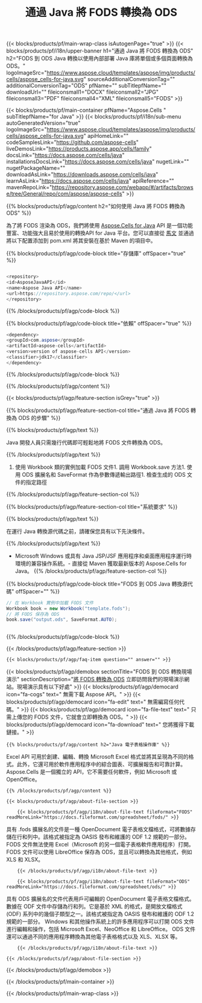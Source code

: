 ﻿---
title: 通過 Java 將 FODS 轉換為 ODS 
url: /zh-hant/java/conversion/fods-to-ods/ 
description: FODS 格式到 ODS 文件的示例 Java 轉換代碼。程序員可以使用此示例代碼將 Excel 和 OpenOffice 電子表格導出到任何基於 Web 或桌面 Java 的應用程序中的 ODS。
---
{{< blocks/products/pf/main-wrap-class isAutogenPage="true" >}}
{{< blocks/products/pf/i18n/upper-banner h1="通過 Java 將 FODS 轉換為 ODS" h2="FODS 到 ODS Java 轉換以使用內部部署 Java 庫將單個或多個頁面轉換為 ODS。" logoImageSrc="https://www.aspose.cloud/templates/aspose/img/products/cells/aspose_cells-for-java.svg" sourceAdditionalConversionTag="" additionalConversionTag="ODS" pfName="" subTitlepfName="" downloadUrl="" fileiconsmall1="DOCX" fileiconsmall2="JPG" fileiconsmall3="PDF" fileiconsmall4="XML" fileiconsmall5="FODS" >}}

{{< blocks/products/pf/main-container pfName="Aspose.Cells " subTitlepfName="for Java" >}}
{{< blocks/products/pf/i18n/sub-menu autoGeneratedVersion="true" logoImageSrc="https://www.aspose.cloud/templates/aspose/img/products/cells/aspose_cells-for-java.svg" apiHomeLink="" codeSamplesLink="https://github.com/aspose-cells" liveDemosLink="https://products.aspose.app/cells/family" docsLink="https://docs.aspose.com/cells/java" installationsDocsLink="https://docs.aspose.com/cells/java" nugetLink="" nugetPackageName="" downloadAsLink="https://downloads.aspose.com/cells/java" learnAsLink="https://docs.aspose.com/cells/java" apiReference="" mavenRepoLink="https://repository.aspose.com/webapp/#/artifacts/browse/tree/General/repo/com/aspose/aspose-cells" >}}

{{% blocks/products/pf/agp/content h2="如何使用 Java 將 FODS 轉換為 ODS" %}}

 為了將 FODS 渲染為 ODS，我們將使用
 [Aspose.Cells for Java](https://products.aspose.com/cells/java) 
 API 是一個功能豐富、功能強大且易於使用的轉換API for Java 平台。您可以直接從
 [馬文](https://repository.aspose.com/webapp/#/artifacts/browse/tree/General/repo/com/aspose/aspose-cells) 
 並通過將以下配置添加到 pom.xml 將其安裝在基於 Maven 的項目中。

{{% blocks/products/pf/agp/code-block title="存儲庫" offSpacer="true" %}}

```cs

<repository>
<id>AsposeJavaAPI</id>
<name>Aspose Java API</name>
<url>https://repository.aspose.com/repo/</url>
</repository>


```

{{% /blocks/products/pf/agp/code-block %}}

{{% blocks/products/pf/agp/code-block title="依賴" offSpacer="true" %}}

```cs
<dependency>
<groupId>com.aspose</groupId>
<artifactId>aspose-cells</artifactId>
<version>version of aspose-cells API</version>
<classifier>jdk17</classifier>
</dependency>


```

{{% /blocks/products/pf/agp/code-block %}}

{{% /blocks/products/pf/agp/content %}}

{{< blocks/products/pf/agp/feature-section isGrey="true" >}}

{{% blocks/products/pf/agp/feature-section-col title="通過 Java 將 FODS 轉換為 ODS 的步驟" %}}

{{% blocks/products/pf/agp/text %}}

 Java 開發人員只需幾行代碼即可輕鬆地將 FODS 文件轉換為 ODS。

{{% /blocks/products/pf/agp/text %}}

1. 使用 Workbook 類的實例加載 FODS 文件1. 調用 Workbook.save 方法1. 使用 ODS 擴展名和 SaveFormat 作為參數傳遞輸出路徑1. 檢查生成的 ODS 文件的指定路徑

{{% /blocks/products/pf/agp/feature-section-col %}}

{{% blocks/products/pf/agp/feature-section-col title="系統要求" %}}

{{% blocks/products/pf/agp/text %}}

 在運行 Java 轉換源代碼之前，請確保您具有以下先決條件。

{{% /blocks/products/pf/agp/text %}}

- Microsoft Windows 或具有 Java JSP/JSF 應用程序和桌面應用程序運行時環境的兼容操作系統。- 直接從 Maven 獲取最新版本的 Aspose.Cells for Java。
{{% /blocks/products/pf/agp/feature-section-col %}}

{{% blocks/products/pf/agp/code-block title="FODS 到 ODS Java 轉換源代碼" offSpacer="" %}}

```cs
// 在 Workbook 實例中加載 FODS 文件
Workbook book = new Workbook("template.fods");
// 將 FODS 保存為 ODS
book.save("output.ods", SaveFormat.AUTO);   
   


```

{{% /blocks/products/pf/agp/code-block %}}

{{< /blocks/products/pf/agp/feature-section >}}

    {{< blocks/products/pf/agp/faq-item question="" answer="" >}}
 

<!-- aboutfile Starts -->

{{< blocks/products/pf/agp/demobox sectionTitle="FODS 到 ODS 轉換現場演示" sectionDescription="[將 FODS 轉換為 ODS](https://products.aspose.app/cells/conversion/fods-to-ods) 立即訪問我們的現場演示網站。現場演示具有以下好處" >}}
        {{< blocks/products/pf/agp/democard icon="fa-cogs" text=" 無需下載 Aspose API。" >}}
        {{< blocks/products/pf/agp/democard icon="fa-edit" text=" 無需編寫任何代碼。" >}}
        {{< blocks/products/pf/agp/democard icon="fa-file-text" text=" 只需上傳您的 FODS 文件，它就會立即轉換為 ODS。" >}}
        {{< blocks/products/pf/agp/democard icon="fa-download" text=" 您將獲得下載鏈接。" >}}

    {{% blocks/products/pf/agp/content h2="Java 電子表格操作庫" %}}

 Excel API 可用於創建、編輯、轉換 Microsoft Excel 格式並將其呈現為不同的格式。此外，它還可用於軟件應用程序中的綜合圖表、可擴展報告和可靠計算。 Aspose.Cells 是一個獨立的 API，它不需要任何軟件，例如 Microsoft 或 OpenOffice。  



    {{% /blocks/products/pf/agp/content %}}

    {{< blocks/products/pf/agp/about-file-section >}}

        {{< blocks/products/pf/agp/i18n/about-file-text fileFormat="FODS" readMoreLink="https://docs.fileformat.com/spreadsheet/fods/" >}}

具有 .fods 擴展名的文件是一種 OpenDocument 電子表格文檔格式，可將數據存儲在行和列中。該格式被指定為 OASIS 發布和維護的 ODF 1.2 規範的一部分。 FODS 文件無法使用 Excel（Microsoft 的另一個電子表格軟件應用程序）打開。 FODS 文件可以使用 LibreOffice 保存為 ODS，並且可以轉換為其他格式，例如 XLS 和 XLSX。

        {{< /blocks/products/pf/agp/i18n/about-file-text >}}

        {{< blocks/products/pf/agp/i18n/about-file-text fileFormat="ODS" readMoreLink="https://docs.fileformat.com/spreadsheet/ods/" >}}

具有 ODS 擴展名的文件代表用戶可編輯的 OpenDocument 電子表格文檔格式。數據在 ODF 文件中存儲為行和列。它是基於 XML 的格式，是開放文檔格式 (ODF) 系列中的幾個子類型之一。該格式被指定為 OASIS 發布和維護的 ODF 1.2 規範的一部分。 Windows 和其他操作系統上的許多應用程序可以打開 ODS 文件進行編輯和操作，包括 Microsoft Excel、NeoOffice 和 LibreOffice。 ODS 文件還可以通過不同的應用程序轉換為其他電子表格格式以及 XLS、XLSX 等。

        {{< /blocks/products/pf/agp/i18n/about-file-text >}}

    {{< /blocks/products/pf/agp/about-file-section >}}

{{< /blocks/products/pf/agp/demobox >}}

<!-- aboutfile Ends -->



{{< /blocks/products/pf/main-container >}}
    
{{< /blocks/products/pf/main-wrap-class >}}